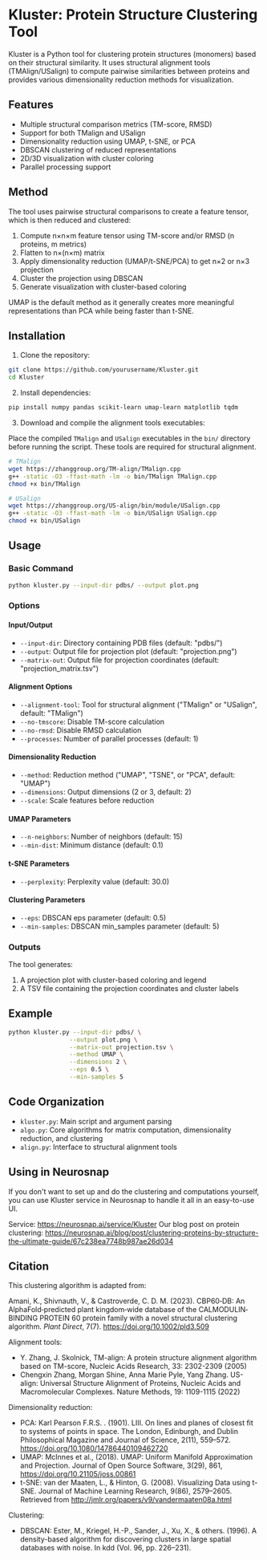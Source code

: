 # Kluster: Protein Structure Clustering Tool

Kluster is a Python tool for clustering protein structures (monomers) based on their structural similarity. It uses structural alignment tools (TMAlign/USalign) to compute pairwise similarities between proteins and provides various dimensionality reduction methods for visualization.

## Features

- Multiple structural comparison metrics (TM-score, RMSD)
- Support for both TMalign and USalign
- Dimensionality reduction using UMAP, t-SNE, or PCA
- DBSCAN clustering of reduced representations
- 2D/3D visualization with cluster coloring
- Parallel processing support

## Method

The tool uses pairwise structural comparisons to create a feature tensor, which is then reduced and clustered:

1. Compute n×n×m feature tensor using TM-score and/or RMSD (n proteins, m metrics)
2. Flatten to n×(n×m) matrix
3. Apply dimensionality reduction (UMAP/t-SNE/PCA) to get n×2 or n×3 projection
4. Cluster the projection using DBSCAN
5. Generate visualization with cluster-based coloring

UMAP is the default method as it generally creates more meaningful representations than PCA while being faster than t-SNE.

## Installation

1. Clone the repository:
```bash
git clone https://github.com/yourusername/Kluster.git
cd Kluster
```

2. Install dependencies:
```bash
pip install numpy pandas scikit-learn umap-learn matplotlib tqdm
```

3. Download and compile the alignment tools executables:

Place the compiled `TMalign` and `USalign` executables in the `bin/` directory before running the script. These tools are required for structural alignment.

```bash
# TMalign
wget https://zhanggroup.org/TM-align/TMalign.cpp
g++ -static -O3 -ffast-math -lm -o bin/TMalign TMalign.cpp
chmod +x bin/TMalign

# USalign
wget https://zhanggroup.org/US-align/bin/module/USalign.cpp
g++ -static -O3 -ffast-math -lm -o bin/USalign USalign.cpp
chmod +x bin/USalign
```

## Usage

### Basic Command

```bash
python kluster.py --input-dir pdbs/ --output plot.png
```

### Options

#### Input/Output
- `--input-dir`: Directory containing PDB files (default: "pdbs/")
- `--output`: Output file for projection plot (default: "projection.png")
- `--matrix-out`: Output file for projection coordinates (default: "projection_matrix.tsv")

#### Alignment Options
- `--alignment-tool`: Tool for structural alignment ("TMalign" or "USalign", default: "TMalign")
- `--no-tmscore`: Disable TM-score calculation
- `--no-rmsd`: Disable RMSD calculation
- `--processes`: Number of parallel processes (default: 1)

#### Dimensionality Reduction
- `--method`: Reduction method ("UMAP", "TSNE", or "PCA", default: "UMAP")
- `--dimensions`: Output dimensions (2 or 3, default: 2)
- `--scale`: Scale features before reduction

#### UMAP Parameters
- `--n-neighbors`: Number of neighbors (default: 15)
- `--min-dist`: Minimum distance (default: 0.1)

#### t-SNE Parameters
- `--perplexity`: Perplexity value (default: 30.0)

#### Clustering Parameters
- `--eps`: DBSCAN eps parameter (default: 0.5)
- `--min-samples`: DBSCAN min_samples parameter (default: 5)

### Outputs

The tool generates:
1. A projection plot with cluster-based coloring and legend
2. A TSV file containing the projection coordinates and cluster labels

## Example

```bash
python kluster.py --input-dir pdbs/ \
                 --output plot.png \
                 --matrix-out projection.tsv \
                 --method UMAP \
                 --dimensions 2 \
                 --eps 0.5 \
                 --min-samples 5
```

## Code Organization

- `kluster.py`: Main script and argument parsing
- `algo.py`: Core algorithms for matrix computation, dimensionality reduction, and clustering
- `align.py`: Interface to structural alignment tools

## Using in Neurosnap

If you don't want to set up and do the clustering and computations yourself, you can use Kluster service in Neurosnap to handle it all in an easy-to-use UI.

Service: <https://neurosnap.ai/service/Kluster>
Our blog post on protein clustering: <https://neurosnap.ai/blog/post/clustering-proteins-by-structure-the-ultimate-guide/67c238ea7748b987ae26d034>

## Citation

This clustering algorithm is adapted from:

Amani, K., Shivnauth, V., & Castroverde, C. D. M. (2023). CBP60‐DB: An AlphaFold‐predicted plant kingdom‐wide database of the CALMODULIN‐BINDING PROTEIN 60 protein family with a novel structural clustering algorithm. *Plant Direct*, 7(7). https://doi.org/10.1002/pld3.509

Alignment tools:

- Y. Zhang, J. Skolnick, TM-align: A protein structure alignment algorithm based on TM-score, Nucleic Acids Research, 33: 2302-2309 (2005) 
- Chengxin Zhang, Morgan Shine, Anna Marie Pyle, Yang Zhang. US-align: Universal Structure Alignment of Proteins, Nucleic Acids and Macromolecular Complexes. Nature Methods, 19: 1109-1115 (2022)

Dimensionality reduction:

- PCA: Karl  Pearson  F.R.S. . (1901). LIII. On lines and planes of closest fit to systems of points in space. The London, Edinburgh, and Dublin Philosophical Magazine and Journal of Science, 2(11), 559–572. https://doi.org/10.1080/14786440109462720
- UMAP: McInnes et al., (2018). UMAP: Uniform Manifold Approximation and Projection. Journal of Open Source Software, 3(29), 861, https://doi.org/10.21105/joss.00861
- t-SNE: van der Maaten, L., & Hinton, G. (2008). Visualizing Data using t-SNE. Journal of Machine Learning Research, 9(86), 2579–2605. Retrieved from http://jmlr.org/papers/v9/vandermaaten08a.html

Clustering:
- DBSCAN: Ester, M., Kriegel, H.-P., Sander, J., Xu, X., & others. (1996). A density-based algorithm for discovering clusters in large spatial databases with noise. In kdd (Vol. 96, pp. 226–231).
